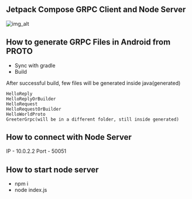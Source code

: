 ## Jetpack Compose GRPC Client and Node Server

![img_alt](https://i.imgur.com/2k0elkA.png)

## How to generate GRPC Files in Android from PROTO

* Sync with gradle
* Build

After successful build, few files will be generated inside java(generated)

```
HelloReply
HelloReplyOrBuilder
HelloRequest
HelloRequestOrBuilder
HelloWorldProto
GreeterGrpc(will be in a different folder, still inside generated)
```

## How to connect with Node Server

IP - 10.0.2.2
Port - 50051

## How to start node server

* npm i
* node index.js